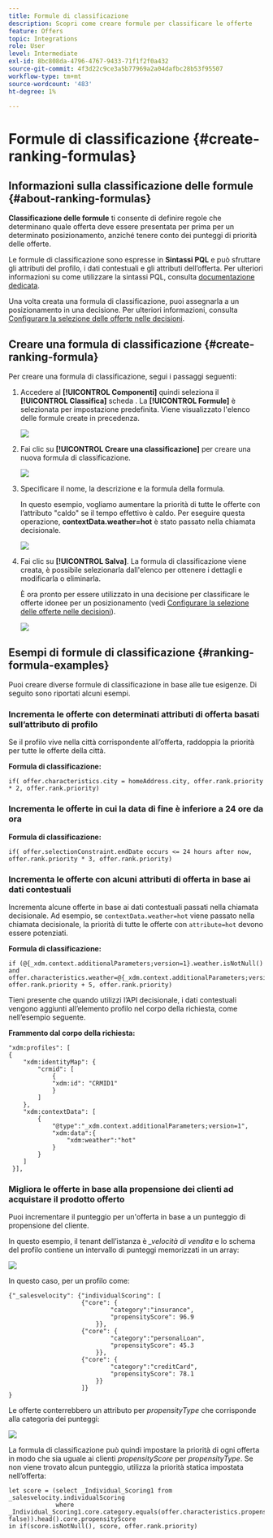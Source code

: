 ```yaml
---
title: Formule di classificazione
description: Scopri come creare formule per classificare le offerte
feature: Offers
topic: Integrations
role: User
level: Intermediate
exl-id: 8bc808da-4796-4767-9433-71f1f2f0a432
source-git-commit: 4f3d22c9ce3a5b77969a2a04dafbc28b53f95507
workflow-type: tm+mt
source-wordcount: '483'
ht-degree: 1%

---
```


# Formule di classificazione {#create-ranking-formulas}

## Informazioni sulla classificazione delle formule {#about-ranking-formulas}

**Classificazione delle formule** ti consente di definire regole che determinano quale offerta deve essere presentata per prima per un determinato posizionamento, anziché tenere conto dei punteggi di priorità delle offerte.

Le formule di classificazione sono espresse in **Sintassi PQL** e può sfruttare gli attributi del profilo, i dati contestuali e gli attributi dell’offerta. Per ulteriori informazioni su come utilizzare la sintassi PQL, consulta [documentazione dedicata](https://experienceleague.adobe.com/docs/experience-platform/segmentation/pql/overview.html).

Una volta creata una formula di classificazione, puoi assegnarla a un posizionamento in una decisione. Per ulteriori informazioni, consulta [Configurare la selezione delle offerte nelle decisioni](../offer-activities/configure-offer-selection.md).

## Creare una formula di classificazione {#create-ranking-formula}

Per creare una formula di classificazione, segui i passaggi seguenti:

1. Accedere al **[!UICONTROL Componenti]** quindi seleziona il **[!UICONTROL Classifica]** scheda . La **[!UICONTROL Formule]** è selezionata per impostazione predefinita. Viene visualizzato l&#39;elenco delle formule create in precedenza.

   ![](../assets/rankings-list.png)

1. Fai clic su **[!UICONTROL Creare una classificazione]** per creare una nuova formula di classificazione.

   ![](../assets/ranking-create-formula.png)

1. Specificare il nome, la descrizione e la formula della formula.

   In questo esempio, vogliamo aumentare la priorità di tutte le offerte con l’attributo &quot;caldo&quot; se il tempo effettivo è caldo. Per eseguire questa operazione, **contextData.weather=hot** è stato passato nella chiamata decisionale.

   ![](../assets/ranking-syntax.png)

1. Fai clic su **[!UICONTROL Salva]**. La formula di classificazione viene creata, è possibile selezionarla dall&#39;elenco per ottenere i dettagli e modificarla o eliminarla.

   È ora pronto per essere utilizzato in una decisione per classificare le offerte idonee per un posizionamento (vedi [Configurare la selezione delle offerte nelle decisioni](../offer-activities/configure-offer-selection.md)).

   ![](../assets/ranking-formula-created.png)

## Esempi di formule di classificazione {#ranking-formula-examples}

Puoi creare diverse formule di classificazione in base alle tue esigenze. Di seguito sono riportati alcuni esempi.

<!--
Boost by offer ID

Boost the priority of an offer with the offer ID *xcore:personalized-offer:13d213cd4cb328ec* by 5.

**Ranking formula:**

```
if( offer._id = "xcore:personalized-offer:13d213cd4cb328ec", offer.rank.priority + 5, offer.rank.priority)
```

Change the offer priority based on a certain profile attribute

Set the offer priority to 30 for offer *xcore:personalized-offer:13d213cd4cb328ec* if the user lives in the city of Bondi.

**Ranking formula:**

```
if( offer._id = "xcore:personalized-offer:13d213cd4cb328ec" and homeAddress.city.equals("Bondi", false), 30, offer.rank.priority)
```

Boost multiple offers by offer ID based on the presence of a profile's segment membership

Boost the priority of offers based on whether the user is a member of a priority segment, which is configured as an attribute in the offer.

**Ranking formula:**

```
if( segmentMembership.get("ups").get(offer.characteristics.prioritySegmentId).status in (["realized","existing"]), offer.rank.priority + 10, offer.rank.priority)
```
-->

### Incrementa le offerte con determinati attributi di offerta basati sull’attributo di profilo

Se il profilo vive nella città corrispondente all’offerta, raddoppia la priorità per tutte le offerte della città.

**Formula di classificazione:**

```
if( offer.characteristics.city = homeAddress.city, offer.rank.priority * 2, offer.rank.priority)
```

### Incrementa le offerte in cui la data di fine è inferiore a 24 ore da ora

**Formula di classificazione:**

```
if( offer.selectionConstraint.endDate occurs <= 24 hours after now, offer.rank.priority * 3, offer.rank.priority)
```

### Incrementa le offerte con alcuni attributi di offerta in base ai dati contestuali

Incrementa alcune offerte in base ai dati contestuali passati nella chiamata decisionale. Ad esempio, se `contextData.weather=hot` viene passato nella chiamata decisionale, la priorità di tutte le offerte con `attribute=hot` devono essere potenziati.

**Formula di classificazione:**

```
if (@{_xdm.context.additionalParameters;version=1}.weather.isNotNull()
and offer.characteristics.weather=@{_xdm.context.additionalParameters;version=1}.weather, offer.rank.priority + 5, offer.rank.priority)
```

Tieni presente che quando utilizzi l’API decisionale, i dati contestuali vengono aggiunti all’elemento profilo nel corpo della richiesta, come nell’esempio seguente.

**Frammento dal corpo della richiesta:**

```
"xdm:profiles": [
{
    "xdm:identityMap": {
        "crmid": [
            {
            "xdm:id": "CRMID1"
            }
        ]
    },
    "xdm:contextData": [
        {
            "@type":"_xdm.context.additionalParameters;version=1",
            "xdm:data":{
                "xdm:weather":"hot"
            }
        }
    ]
 }],
```

### Migliora le offerte in base alla propensione dei clienti ad acquistare il prodotto offerto

Puoi incrementare il punteggio per un&#39;offerta in base a un punteggio di propensione del cliente.

In questo esempio, il tenant dell’istanza è *_velocità di vendita* e lo schema del profilo contiene un intervallo di punteggi memorizzati in un array:

![](../assets/ranking-example-schema.png)

In questo caso, per un profilo come:

```
{"_salesvelocity": {"individualScoring": [
                    {"core": {
                            "category":"insurance",
                            "propensityScore": 96.9
                        }},
                    {"core": {
                            "category":"personalLoan",
                            "propensityScore": 45.3
                        }},
                    {"core": {
                            "category":"creditCard",
                            "propensityScore": 78.1
                        }}
                    ]}
}
```

Le offerte conterrebbero un attributo per *propensityType* che corrisponde alla categoria dei punteggi:

![](../assets/ranking-example-propensityType.png)

La formula di classificazione può quindi impostare la priorità di ogni offerta in modo che sia uguale ai clienti *propensityScore* per *propensityType*. Se non viene trovato alcun punteggio, utilizza la priorità statica impostata nell’offerta:

```
let score = (select _Individual_Scoring1 from _salesvelocity.individualScoring
             where _Individual_Scoring1.core.category.equals(offer.characteristics.propensityType, false)).head().core.propensityScore
in if(score.isNotNull(), score, offer.rank.priority)
```
